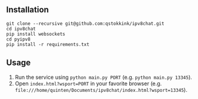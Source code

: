 ## Installation

```
git clone --recursive git@github.com:qstokkink/ipv8chat.git
cd ipv8chat
pip install websockets
cd pyipv8
pip install -r requirements.txt
```

## Usage

1. Run the service using `python main.py PORT` (e.g. `python main.py 13345`).
2. Open `index.html?wsport=PORT` in your favorite browser (e.g. `file:///home/quinten/Documents/ipv8chat/index.html?wsport=13345`).
